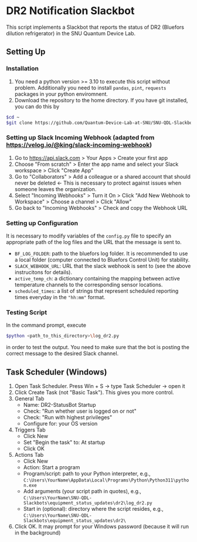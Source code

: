 # DR2 Notification Slackbot
This script implements a Slackbot that reports the status of DR2 (Bluefors dilution refrigerator) in the SNU Quantum Device Lab.

## Setting Up
### Installation
1. You need a python version >= 3.10 to execute this script without problem. Additionally you need to install `pandas`, `pint`, `requests` packages in your python enviromnent.
2. Download the repository to the home directory. If you have git installed, you can do this by
```bash
$cd ~
$git clone https://github.com/Quantum-Device-Lab-at-SNU/SNU-QDL-Slackbots
```

### Setting up Slack Incoming Webhook (adapted from https://velog.io/@king/slack-incoming-webhook)
1. Go to https://api.slack.com > Your Apps > Create your first app
2. Choose "From scratch" > Enter the app name and select your Slack workspace > Click "Create App"
3. Go to "Collaborators" > Add a colleague or a shared account that should never be deleted ← This is necessary to protect against issues when someone leaves the organization.
4. Select "Incoming Webhooks" > Turn it On > Click "Add New Webhook to Workspace" > Choose a channel > Click "Allow"
5. Go back to "Incoming Webhooks" > Check and copy the Webhook URL

### Setting up Configuration
It is necessary to modify variables of the `config.py` file to specify an appropriate path of the log files and the URL that the message is sent to.
- `BF_LOG_FOLDER`: path to the bluefors log folder. It is recommended to use a local folder (computer connected to Bluefors Control Unit) for stability.
- `SLACK_WEBHOOK_URL`: URL that the slack webhook is sent to (see the above instrucitons for details).
- `active_temp_ch`: a dictionary containing the mapping between active temperature channels to the corresponding sensor locations.
- `scheduled_times`: a list of strings that represent scheduled reporting times everyday in the `"hh:mm"` format.

### Testing Script
In the command prompt, execute
```bash
$python <path_to_this_directory>\log_dr2.py
```
in order to test the output. You need to make sure that the bot is posting the correct message to the desired Slack channel.

## Task Scheduler (Windows)
1. Open Task Scheduler. Press Win + S → type Task Scheduler → open it
2. Click Create Task (not "Basic Task"). This gives you more control.
3. General Tab
    - Name: DR2-StatusBot Startup
    - Check: "Run whether user is logged on or not"
    - Check: "Run with highest privileges"
    - Configure for: your OS version
4. Triggers Tab
    - Click New
    - Set "Begin the task" to: At startup
    - Click OK
5. Actions Tab
    - Click New
    - Action: Start a program
    - Program/script: path to your Python interpreter, e.g., `C:\Users\YourName\AppData\Local\Programs\Python\Python311\python.exe`
    - Add arguments (your script path in quotes), e.g., `C:\Users\YourName\SNU-QDL-Slackbots\equipment_status_updates\dr2\log_dr2.py`
    - Start in (optional): directory where the script resides, e.g., `C:\Users\YourName\SNU-QDL-Slackbots\equipment_status_updates\dr2\`
6. Click OK. It may prompt for your Windows password (because it will run in the background)

